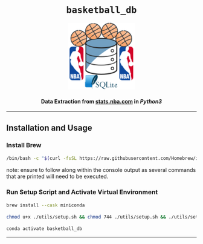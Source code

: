 <div align='center'>
    <h1><code>basketball_db</code></h1>
    <img width="180" height="auto" src="./utils/img/logo.svg"/>
    <h4>Data Extraction from <a href="stats.nba.com">stats.nba.com</a> in <i><b>Python3</b></i>
</div>

---

## Installation and Usage

### Install Brew

```zsh
/bin/bash -c "$(curl -fsSL https://raw.githubusercontent.com/Homebrew/install/HEAD/install.sh)"
```

note: ensure to follow along within the console output as several commands that are printed will need to be executed.

### Run Setup Script and Activate Virtual Environment

```zsh
brew install --cask miniconda
```

```zsh
chmod u+x ./utils/setup.sh && chmod 744 ./utils/setup.sh && ./utils/setup.sh
```

```zsh
conda activate basketball_db
```

---
